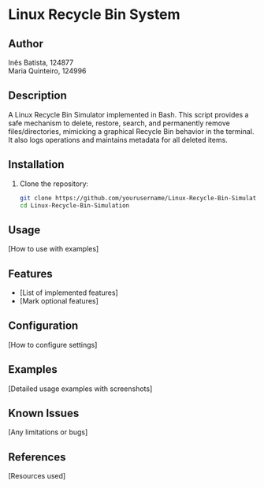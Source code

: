 # Linux Recycle Bin System

## Author
Inês Batista, 124877<br>
Maria Quinteiro, 124996

## Description
A Linux Recycle Bin Simulator implemented in Bash. This script provides a safe mechanism to delete, restore, search, and permanently remove files/directories, mimicking a graphical Recycle Bin behavior in the terminal. It also logs operations and maintains metadata for all deleted items.

## Installation
1. Clone the repository:
   ```bash
   git clone https://github.com/yourusername/Linux-Recycle-Bin-Simulation.git
   cd Linux-Recycle-Bin-Simulation
   
## Usage
[How to use with examples]

## Features
- [List of implemented features]
- [Mark optional features]

## Configuration
[How to configure settings]

## Examples
[Detailed usage examples with screenshots]

## Known Issues
[Any limitations or bugs]

## References
[Resources used]
